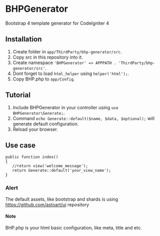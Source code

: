 # BHPGenerator
Bootstrap 4 template generator for CodeIgniter 4

## Installation
  1. Create folder in `app/ThirdParty/bhp-generator/src`.
  2. Copy src in this repository into it.
  3. Create namespace `'BHPGenerator' => APPPATH . 'ThirdParty/bhp-generator/src'`.
  4. Dont forget to load `html_helper` using `helper('html');`.
  5. Copy BHP.php to `app/Config`.

## Tutorial
  1. Include BHPGenerator in your controller using `use BHPGenerator\Generate;`.
  2. Command `echo Generate::default($name, $data, $optional);` will generate default configuration.
  3. Reload your browser.

## Use case
	public function index()
	{
	   //return view('welcome_message');
	   return Generate::default('your_view_name');
	}

### Alert
The default assets, like bootstrap and shards is using https://github.com/astoart/ui repository

#### Note
BHP.php is your html basic configuration, like meta, title and etc.
